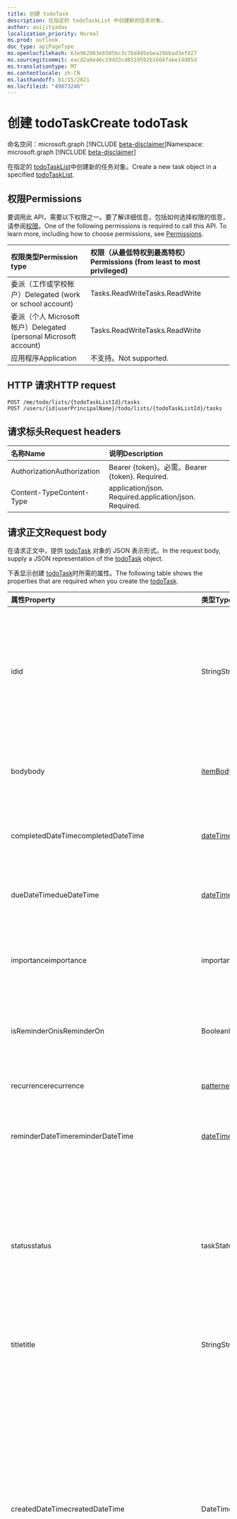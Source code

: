 ```yaml
---
title: 创建 todoTask
description: 在指定的 todoTaskList 中创建新的任务对象。
author: avijityadav
localization_priority: Normal
ms.prod: outlook
doc_type: apiPageType
ms.openlocfilehash: 63e962083e6505bc3c7bd495ebea29bbad3efd27
ms.sourcegitcommit: eacd2a6e46c19dd3cd8519592b1668fabe14d85d
ms.translationtype: MT
ms.contentlocale: zh-CN
ms.lasthandoff: 01/15/2021
ms.locfileid: "49873246"
---
```

# <a name="create-todotask"></a><span data-ttu-id="6f64c-103">创建 todoTask</span><span class="sxs-lookup"><span data-stu-id="6f64c-103">Create todoTask</span></span>
<span data-ttu-id="6f64c-104">命名空间：microsoft.graph [!INCLUDE [beta-disclaimer](../../includes/beta-disclaimer.md)]</span><span class="sxs-lookup"><span data-stu-id="6f64c-104">Namespace: microsoft.graph [!INCLUDE [beta-disclaimer](../../includes/beta-disclaimer.md)]</span></span>

<span data-ttu-id="6f64c-105">在指定的 [todoTaskList](../resources/todotasklist.md)中创建新的任务对象。</span><span class="sxs-lookup"><span data-stu-id="6f64c-105">Create a new task object in a specified [todoTaskList](../resources/todotasklist.md).</span></span>

## <a name="permissions"></a><span data-ttu-id="6f64c-106">权限</span><span class="sxs-lookup"><span data-stu-id="6f64c-106">Permissions</span></span>
<span data-ttu-id="6f64c-p101">要调用此 API，需要以下权限之一。要了解详细信息，包括如何选择权限的信息，请参阅[权限](/graph/permissions-reference)。</span><span class="sxs-lookup"><span data-stu-id="6f64c-p101">One of the following permissions is required to call this API. To learn more, including how to choose permissions, see [Permissions](/graph/permissions-reference).</span></span>

|<span data-ttu-id="6f64c-109">权限类型</span><span class="sxs-lookup"><span data-stu-id="6f64c-109">Permission type</span></span>|<span data-ttu-id="6f64c-110">权限（从最低特权到最高特权）</span><span class="sxs-lookup"><span data-stu-id="6f64c-110">Permissions (from least to most privileged)</span></span>|
|:---|:---|
|<span data-ttu-id="6f64c-111">委派（工作或学校帐户）</span><span class="sxs-lookup"><span data-stu-id="6f64c-111">Delegated (work or school account)</span></span>|<span data-ttu-id="6f64c-112">Tasks.ReadWrite</span><span class="sxs-lookup"><span data-stu-id="6f64c-112">Tasks.ReadWrite</span></span>|
|<span data-ttu-id="6f64c-113">委派（个人 Microsoft 帐户）</span><span class="sxs-lookup"><span data-stu-id="6f64c-113">Delegated (personal Microsoft account)</span></span>|<span data-ttu-id="6f64c-114">Tasks.ReadWrite</span><span class="sxs-lookup"><span data-stu-id="6f64c-114">Tasks.ReadWrite</span></span>|
|<span data-ttu-id="6f64c-115">应用程序</span><span class="sxs-lookup"><span data-stu-id="6f64c-115">Application</span></span>|<span data-ttu-id="6f64c-116">不支持。</span><span class="sxs-lookup"><span data-stu-id="6f64c-116">Not supported.</span></span>|

## <a name="http-request"></a><span data-ttu-id="6f64c-117">HTTP 请求</span><span class="sxs-lookup"><span data-stu-id="6f64c-117">HTTP request</span></span>

<!-- {
  "blockType": "ignored"
}
-->
``` http
POST /me/todo/lists/{todoTaskListId}/tasks
POST /users/{id|userPrincipalName}/todo/lists/{todoTaskListId}/tasks
```

## <a name="request-headers"></a><span data-ttu-id="6f64c-118">请求标头</span><span class="sxs-lookup"><span data-stu-id="6f64c-118">Request headers</span></span>
|<span data-ttu-id="6f64c-119">名称</span><span class="sxs-lookup"><span data-stu-id="6f64c-119">Name</span></span>|<span data-ttu-id="6f64c-120">说明</span><span class="sxs-lookup"><span data-stu-id="6f64c-120">Description</span></span>|
|:---|:---|
|<span data-ttu-id="6f64c-121">Authorization</span><span class="sxs-lookup"><span data-stu-id="6f64c-121">Authorization</span></span>|<span data-ttu-id="6f64c-p102">Bearer {token}。必需。</span><span class="sxs-lookup"><span data-stu-id="6f64c-p102">Bearer {token}. Required.</span></span>|
|<span data-ttu-id="6f64c-124">Content-Type</span><span class="sxs-lookup"><span data-stu-id="6f64c-124">Content-Type</span></span>|<span data-ttu-id="6f64c-p103">application/json. Required.</span><span class="sxs-lookup"><span data-stu-id="6f64c-p103">application/json. Required.</span></span>|

## <a name="request-body"></a><span data-ttu-id="6f64c-127">请求正文</span><span class="sxs-lookup"><span data-stu-id="6f64c-127">Request body</span></span>
<span data-ttu-id="6f64c-128">在请求正文中，提供 [todoTask](../resources/todotask.md) 对象的 JSON 表示形式。</span><span class="sxs-lookup"><span data-stu-id="6f64c-128">In the request body, supply a JSON representation of the [todoTask](../resources/todotask.md) object.</span></span>

<span data-ttu-id="6f64c-129">下表显示创建 [todoTask](../resources/todotask.md)时所需的属性。</span><span class="sxs-lookup"><span data-stu-id="6f64c-129">The following table shows the properties that are required when you create the [todoTask](../resources/todotask.md).</span></span>

|<span data-ttu-id="6f64c-130">属性</span><span class="sxs-lookup"><span data-stu-id="6f64c-130">Property</span></span>|<span data-ttu-id="6f64c-131">类型</span><span class="sxs-lookup"><span data-stu-id="6f64c-131">Type</span></span>|<span data-ttu-id="6f64c-132">说明</span><span class="sxs-lookup"><span data-stu-id="6f64c-132">Description</span></span>|
|:---|:---|:---|
|<span data-ttu-id="6f64c-133">id</span><span class="sxs-lookup"><span data-stu-id="6f64c-133">id</span></span>|<span data-ttu-id="6f64c-134">String</span><span class="sxs-lookup"><span data-stu-id="6f64c-134">String</span></span>|<span data-ttu-id="6f64c-135">任务的唯一标识符。</span><span class="sxs-lookup"><span data-stu-id="6f64c-135">Unique identifier for the task.</span></span> <span data-ttu-id="6f64c-136">默认情况下，当项目从一个列表移动到另一个列表时，此值将发生更改。</span><span class="sxs-lookup"><span data-stu-id="6f64c-136">By default, this value changes when the item is moved from one list to another.</span></span>|
|<span data-ttu-id="6f64c-137">body</span><span class="sxs-lookup"><span data-stu-id="6f64c-137">body</span></span>|[<span data-ttu-id="6f64c-138">itemBody</span><span class="sxs-lookup"><span data-stu-id="6f64c-138">itemBody</span></span>](../resources/itembody.md)|<span data-ttu-id="6f64c-139">通常包含有关任务的信息的任务正文。</span><span class="sxs-lookup"><span data-stu-id="6f64c-139">The task body that typically contains information about the task.</span></span>|
|<span data-ttu-id="6f64c-140">completedDateTime</span><span class="sxs-lookup"><span data-stu-id="6f64c-140">completedDateTime</span></span>|[<span data-ttu-id="6f64c-141">dateTimeTimeZone</span><span class="sxs-lookup"><span data-stu-id="6f64c-141">dateTimeTimeZone</span></span>](../resources/datetimetimezone.md)|<span data-ttu-id="6f64c-142">在指定时区内完成任务的日期。</span><span class="sxs-lookup"><span data-stu-id="6f64c-142">The date in the specified time zone that the task was finished.</span></span>|
|<span data-ttu-id="6f64c-143">dueDateTime</span><span class="sxs-lookup"><span data-stu-id="6f64c-143">dueDateTime</span></span>|[<span data-ttu-id="6f64c-144">dateTimeTimeZone</span><span class="sxs-lookup"><span data-stu-id="6f64c-144">dateTimeTimeZone</span></span>](../resources/datetimetimezone.md)|<span data-ttu-id="6f64c-145">要在指定时区内完成任务的日期。</span><span class="sxs-lookup"><span data-stu-id="6f64c-145">The date in the specified time zone that the task is to be finished.</span></span>|
|<span data-ttu-id="6f64c-146">importance</span><span class="sxs-lookup"><span data-stu-id="6f64c-146">importance</span></span>|<span data-ttu-id="6f64c-147">importance</span><span class="sxs-lookup"><span data-stu-id="6f64c-147">importance</span></span>|<span data-ttu-id="6f64c-148">任务的重要性。</span><span class="sxs-lookup"><span data-stu-id="6f64c-148">The importance of the task.</span></span> <span data-ttu-id="6f64c-149">可取值为：`low`、`normal`、`high`。</span><span class="sxs-lookup"><span data-stu-id="6f64c-149">Possible values are: `low`, `normal`, `high`.</span></span>|
|<span data-ttu-id="6f64c-150">isReminderOn</span><span class="sxs-lookup"><span data-stu-id="6f64c-150">isReminderOn</span></span>|<span data-ttu-id="6f64c-151">Boolean</span><span class="sxs-lookup"><span data-stu-id="6f64c-151">Boolean</span></span>|<span data-ttu-id="6f64c-152">如果设置警报以提醒用户有任务，则设置为 true。</span><span class="sxs-lookup"><span data-stu-id="6f64c-152">Set to true if an alert is set to remind the user of the task.</span></span>|
|<span data-ttu-id="6f64c-153">recurrence</span><span class="sxs-lookup"><span data-stu-id="6f64c-153">recurrence</span></span>|[<span data-ttu-id="6f64c-154">patternedRecurrence</span><span class="sxs-lookup"><span data-stu-id="6f64c-154">patternedRecurrence</span></span>](../resources/patternedrecurrence.md)|<span data-ttu-id="6f64c-155">任务的定期模式。</span><span class="sxs-lookup"><span data-stu-id="6f64c-155">The recurrence pattern for the task.</span></span>|
|<span data-ttu-id="6f64c-156">reminderDateTime</span><span class="sxs-lookup"><span data-stu-id="6f64c-156">reminderDateTime</span></span>|[<span data-ttu-id="6f64c-157">dateTimeTimeZone</span><span class="sxs-lookup"><span data-stu-id="6f64c-157">dateTimeTimeZone</span></span>](../resources/datetimetimezone.md)|<span data-ttu-id="6f64c-158">提醒警报发出任务发生提醒的日期和时间。</span><span class="sxs-lookup"><span data-stu-id="6f64c-158">The date and time for a reminder alert of the task to occur.</span></span>|
|<span data-ttu-id="6f64c-159">status</span><span class="sxs-lookup"><span data-stu-id="6f64c-159">status</span></span>|<span data-ttu-id="6f64c-160">taskStatus</span><span class="sxs-lookup"><span data-stu-id="6f64c-160">taskStatus</span></span>|<span data-ttu-id="6f64c-161">指示任务的状态或进度。</span><span class="sxs-lookup"><span data-stu-id="6f64c-161">Indicates the state or progress of the task.</span></span> <span data-ttu-id="6f64c-162">可取值为：`notStarted`、`inProgress`、`completed`、`waitingOnOthers`、`deferred`。</span><span class="sxs-lookup"><span data-stu-id="6f64c-162">Possible values are: `notStarted`, `inProgress`, `completed`, `waitingOnOthers`, `deferred`.</span></span>|
|<span data-ttu-id="6f64c-163">title</span><span class="sxs-lookup"><span data-stu-id="6f64c-163">title</span></span>|<span data-ttu-id="6f64c-164">String</span><span class="sxs-lookup"><span data-stu-id="6f64c-164">String</span></span>|<span data-ttu-id="6f64c-165">任务的简要说明。</span><span class="sxs-lookup"><span data-stu-id="6f64c-165">A brief description of the task.</span></span>|
|<span data-ttu-id="6f64c-166">createdDateTime</span><span class="sxs-lookup"><span data-stu-id="6f64c-166">createdDateTime</span></span>|<span data-ttu-id="6f64c-167">DateTimeOffset</span><span class="sxs-lookup"><span data-stu-id="6f64c-167">DateTimeOffset</span></span>|<span data-ttu-id="6f64c-168">任务的创建日期和时间。</span><span class="sxs-lookup"><span data-stu-id="6f64c-168">The date and time when the task was created.</span></span> <span data-ttu-id="6f64c-169">默认情况下，它采用 UTC 格式。</span><span class="sxs-lookup"><span data-stu-id="6f64c-169">By default, it is in UTC.</span></span> <span data-ttu-id="6f64c-170">你可以在请求标头中提供自定义时区。</span><span class="sxs-lookup"><span data-stu-id="6f64c-170">You can provide a custom time zone in the request header.</span></span> <span data-ttu-id="6f64c-171">属性值使用 ISO 8601 格式。</span><span class="sxs-lookup"><span data-stu-id="6f64c-171">The property value uses ISO 8601 format.</span></span> <span data-ttu-id="6f64c-172">例如，2020 年 1 月 1 日午夜 UTC 如下所示："2020-01-01T00：00：00Z"。</span><span class="sxs-lookup"><span data-stu-id="6f64c-172">For example, midnight UTC on Jan 1, 2020 would look like this: '2020-01-01T00:00:00Z'.</span></span>|
|<span data-ttu-id="6f64c-173">lastModifiedDateTime</span><span class="sxs-lookup"><span data-stu-id="6f64c-173">lastModifiedDateTime</span></span>|<span data-ttu-id="6f64c-174">DateTimeOffset</span><span class="sxs-lookup"><span data-stu-id="6f64c-174">DateTimeOffset</span></span>|<span data-ttu-id="6f64c-175">上次修改任务的日期和时间。</span><span class="sxs-lookup"><span data-stu-id="6f64c-175">The date and time when the task was last modified.</span></span> <span data-ttu-id="6f64c-176">默认情况下，它采用 UTC 格式。</span><span class="sxs-lookup"><span data-stu-id="6f64c-176">By default, it is in UTC.</span></span> <span data-ttu-id="6f64c-177">你可以在请求标头中提供自定义时区。</span><span class="sxs-lookup"><span data-stu-id="6f64c-177">You can provide a custom time zone in the request header.</span></span> <span data-ttu-id="6f64c-178">属性值使用 ISO 8601 格式，并始终处于 UTC 时间。</span><span class="sxs-lookup"><span data-stu-id="6f64c-178">The property value uses ISO 8601 format and is always in UTC time.</span></span> <span data-ttu-id="6f64c-179">例如，2020 年 1 月 1 日午夜 UTC 如下所示："2020-01-01T00：00：00Z"。</span><span class="sxs-lookup"><span data-stu-id="6f64c-179">For example, midnight UTC on Jan 1, 2020 would look like this: '2020-01-01T00:00:00Z'.</span></span>|
|<span data-ttu-id="6f64c-180">bodyLastModifiedDateTime</span><span class="sxs-lookup"><span data-stu-id="6f64c-180">bodyLastModifiedDateTime</span></span>|<span data-ttu-id="6f64c-181">DateTimeOffset</span><span class="sxs-lookup"><span data-stu-id="6f64c-181">DateTimeOffset</span></span>|<span data-ttu-id="6f64c-182">上次修改任务的日期和时间。</span><span class="sxs-lookup"><span data-stu-id="6f64c-182">The date and time when the task was last modified.</span></span> <span data-ttu-id="6f64c-183">默认情况下，它采用 UTC 格式。</span><span class="sxs-lookup"><span data-stu-id="6f64c-183">By default, it is in UTC.</span></span> <span data-ttu-id="6f64c-184">你可以在请求标头中提供自定义时区。</span><span class="sxs-lookup"><span data-stu-id="6f64c-184">You can provide a custom time zone in the request header.</span></span> <span data-ttu-id="6f64c-185">属性值使用 ISO 8601 格式，并始终处于 UTC 时间。</span><span class="sxs-lookup"><span data-stu-id="6f64c-185">The property value uses ISO 8601 format and is always in UTC time.</span></span> <span data-ttu-id="6f64c-186">例如，2020 年 1 月 1 日午夜 UTC 如下所示："2020-01-01T00：00：00Z"。</span><span class="sxs-lookup"><span data-stu-id="6f64c-186">For example, midnight UTC on Jan 1, 2020 would look like this: '2020-01-01T00:00:00Z'.</span></span>|



## <a name="response"></a><span data-ttu-id="6f64c-187">响应</span><span class="sxs-lookup"><span data-stu-id="6f64c-187">Response</span></span>

<span data-ttu-id="6f64c-188">如果成功，此方法在响应 `201 Created` 正文中返回响应代码和 [todoTask](../resources/todotask.md) 对象。</span><span class="sxs-lookup"><span data-stu-id="6f64c-188">If successful, this method returns a `201 Created` response code and a [todoTask](../resources/todotask.md) object in the response body.</span></span>

## <a name="examples"></a><span data-ttu-id="6f64c-189">示例</span><span class="sxs-lookup"><span data-stu-id="6f64c-189">Examples</span></span>

### <a name="request"></a><span data-ttu-id="6f64c-190">请求</span><span class="sxs-lookup"><span data-stu-id="6f64c-190">Request</span></span>
<span data-ttu-id="6f64c-191">以下示例在指定的任务列表中创建 **一个 todoTask，** 并包含 [linkedResource。](../resources/linkedresource.md)</span><span class="sxs-lookup"><span data-stu-id="6f64c-191">The following example creates a **todoTask** in the specified task list, and includes a [linkedResource](../resources/linkedresource.md).</span></span>

# <a name="http"></a>[<span data-ttu-id="6f64c-192">HTTP</span><span class="sxs-lookup"><span data-stu-id="6f64c-192">HTTP</span></span>](#tab/http)
<!-- {
  "blockType": "request",
  "sampleKeys": ["AQMkADAwATM0MDAAMS0yMDkyLWVjMzYtM"],
  "name": "create_todotask_from_tasks"
}
-->
``` http
POST https://graph.microsoft.com/beta/me/todo/lists/AQMkADAwATM0MDAAMS0yMDkyLWVjMzYtM/tasks
Content-Type: application/json
Content-length: 608

{
   "title":"A new task",
   "linkedResources":[
      {
         "webUrl":"http://microsoft.com",
         "applicationName":"Microsoft",
         "displayName":"Microsoft"
      }
   ]
}
```
# <a name="javascript"></a>[<span data-ttu-id="6f64c-193">JavaScript</span><span class="sxs-lookup"><span data-stu-id="6f64c-193">JavaScript</span></span>](#tab/javascript)
[!INCLUDE [sample-code](../includes/snippets/javascript/create-todotask-from-tasks-javascript-snippets.md)]
[!INCLUDE [sdk-documentation](../includes/snippets/snippets-sdk-documentation-link.md)]

# <a name="c"></a>[<span data-ttu-id="6f64c-194">C#</span><span class="sxs-lookup"><span data-stu-id="6f64c-194">C#</span></span>](#tab/csharp)
[!INCLUDE [sample-code](../includes/snippets/csharp/create-todotask-from-tasks-csharp-snippets.md)]
[!INCLUDE [sdk-documentation](../includes/snippets/snippets-sdk-documentation-link.md)]

# <a name="objective-c"></a>[<span data-ttu-id="6f64c-195">Objective-C</span><span class="sxs-lookup"><span data-stu-id="6f64c-195">Objective-C</span></span>](#tab/objc)
[!INCLUDE [sample-code](../includes/snippets/objc/create-todotask-from-tasks-objc-snippets.md)]
[!INCLUDE [sdk-documentation](../includes/snippets/snippets-sdk-documentation-link.md)]

# <a name="java"></a>[<span data-ttu-id="6f64c-196">Java</span><span class="sxs-lookup"><span data-stu-id="6f64c-196">Java</span></span>](#tab/java)
[!INCLUDE [sample-code](../includes/snippets/java/create-todotask-from-tasks-java-snippets.md)]
[!INCLUDE [sdk-documentation](../includes/snippets/snippets-sdk-documentation-link.md)]

---



### <a name="response"></a><span data-ttu-id="6f64c-197">响应</span><span class="sxs-lookup"><span data-stu-id="6f64c-197">Response</span></span>
<span data-ttu-id="6f64c-198">**注意：** 为了提高可读性，可能缩短了此处显示的响应对象。</span><span class="sxs-lookup"><span data-stu-id="6f64c-198">**Note:** The response object shown here might be shortened for readability.</span></span>
<!-- {
  "blockType": "response",
  "truncated": true,
  "@odata.type": "microsoft.graph.todoTask"
}
-->
``` http
HTTP/1.1 201 Created
Content-Type: application/json

{
   "@odata.etag":"W/\"xzyPKP0BiUGgld+lMKXwbQAAnBoTIw==\"",
   "importance":"low",
   "isReminderOn":false,
   "status":"notStarted",
   "title":"A new task",
   "createdDateTime":"2020-08-18T09:03:05.8339192Z",
   "lastModifiedDateTime":"2020-08-18T09:03:06.0827766Z",
   "id":"AlMKXwbQAAAJws6wcAAAA=",
   "body":{
      "content":"",
      "contentType":"text"
   },
   "linkedResources":[
      {
         "id":"f9cddce2-dce2-f9cd-e2dc-cdf9e2dccdf9",
         "webUrl":"http://microsoft.com",
         "applicationName":"Microsoft",
         "displayName":"Microsoft"
      }
   ]
}
```



